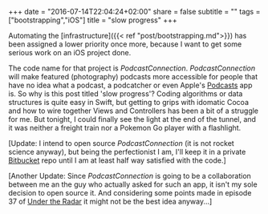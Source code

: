 +++
date = "2016-07-14T22:04:24+02:00"
share = false
subtitle = ""
tags = ["bootstrapping","iOS"]
title = "slow progress"
+++

Automating the [infrastructure]({{< ref "post/bootstrapping.md">}}) has been assigned a lower priority once more, because I want to get some serious work on an iOS project done. <!--more-->

The code name for that project is _PodcastConnection_. _PodcastConnection_ will make featured (photography) podcasts more accessible for people that have no idea what a podcast, a podcatcher or even 
Apple's [Podcasts](https://itunes.apple.com/en/app/podcasts/id525463029?mt=8) app is. So why is this post titled 'slow progress'? Coding algorithms or data structures  is quite easy in Swift, but getting to grips with idomatic Cocoa and how to wire together Views and Controllers has been a bit of a struggle for me. But tonight, I could finally see the light at the end of the tunnel, and it was neither a freight train nor a Pokemon Go player with a flashlight. 

[Update: I intend to open source _PodcastConnection_ (it is not rocket science anyway), but being the perfectionist I am, I'll keep it in a private [Bitbucket](https://Bitbucket.org) repo until I am at least half way satisfied with the code.]

[Another Update: Since _PodcastConnection_ is going to be a collaboration between me an the guy who actually asked for such an app, it isn't my sole decision to open source it. And considering some points made in episode 37 of [Under the Radar](https://www.relay.fm/radar) it might not be the best idea anyway...]


